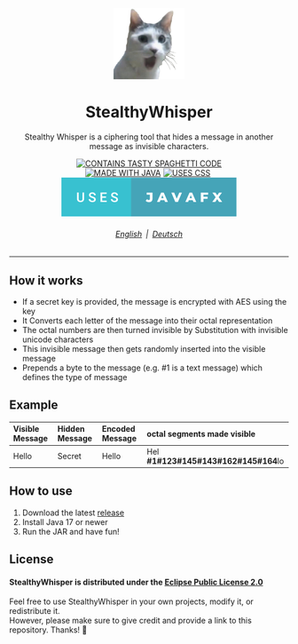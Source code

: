 <!-- English README file of the StealthyWhisper project written in markdown -->
<div align="center">

<img src="./src/main/resources/com/traube/stealthywhispergui/app-icon.png" alt="Wow&#8230; such Empty!" title="StealthyWhisper Icon" width="128">
<h1>StealthyWhisper</h1>

Stealthy Whisper is a ciphering tool that hides a message in another message as invisible characters.

[![CONTAINS TASTY SPAGHETTI CODE](https://forthebadge.com/images/badges/contains-tasty-spaghetti-code.svg)](../../tree/master/src/main/java/com/traube/stealthywhispergui)   
[![MADE WITH JAVA](https://forthebadge.com/images/badges/made-with-java.svg)](https://www.java.com/)&emsp13;[![USES CSS](https://forthebadge.com/images/badges/uses-css.svg)](https://www.w3.org/Style/CSS/)&emsp13;[![USES JAVAFX](./assets/badges/USES_JAVAFX.svg)](https://openjfx.io/)

###### [English](./README.md)&ensp;|&ensp;[Deutsch](./README_DE.md)
</div>

---

## How it works

- If a secr⁡⁤⁡⁤‌⁠⁡⁤‍​⁡⁤‍​⁡⁤‍⁠⁡⁤‍⁣⁡﻿⁢⁡‌﻿⁡‌﻿⁡⁤﻿⁤⁡⁤‌﻿⁡⁤‍‌⁡⁤‍​⁡⁤‍‌⁡‌‍⁡⁤​⁢⁡⁤​‌⁡‌﻿⁡⁤﻿⁠⁡⁤‍‍⁡⁤⁠‍⁡⁤⁣⁢⁡⁤‌⁢⁡⁤‌﻿⁡‍‌⁡⁤⁢⁠⁡⁤​﻿⁡⁤⁠﻿⁡‍⁠et key is provided, the message is encrypted with AES using the key
- It Converts each letter of the message into their octal representation
- The octal numbers are then turned invisible by Substitution with invisible unicode characters
- This invisible message then gets randomly inserted into the visible message
- Prepends a byte to the message (e.g. #1 is a text message) which defines the type of message


## Example

| Visible Message | Hidden Message | Encoded Message | octal segments made visible                |
|:----------------|:---------------|:----------------|:-------------------------------------------|
| Hello           | Secret         | Hel⁡⁤⁡⁤⁢⁣⁡⁤​‌⁡⁤​⁣⁡⁤‍⁢⁡⁤​‌⁡⁤‍​lo           | Hel&#8203;**#1#123#145#143#162#145#164**lo |


## How to use

1. Download the latest [release](../../releases)
2. Install Java 17 or newer
3. Run the JAR and have fun!


## License

#### StealthyWhisper is distributed under the [Eclipse Public License 2.0](./LICENSE)   

Feel free to use StealthyWhisper in your own projects, modify it, or redistribute it.  
However, please make sure to give credit and provide a link to this repository. Thanks! &#128578;
